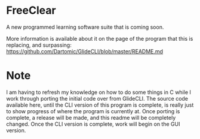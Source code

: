 # FreeClear
A new programmed learning software suite that is coming soon.

More information is available about it on the page of the program that this is replacing, and surpassing: https://github.com/Dartomic/GlideCLI/blob/master/README.md

# Note
I am having to refresh my knowledge on how to do some things in C while I work through porting the initial code over from GlideCLI. The source code available here, until the CLI version of this program is complete, is really just to show progress of where the program is currently at. Once porting is complete, a release will be made, and this readme will be completely changed. Once the CLI version is complete, work will begin on the GUI version.
